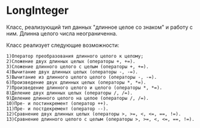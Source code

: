 # LongInteger

Класс, реализующий тип данных "длинное целое со знаком" и работу с ним. Длинна целого числа неограниченна.

Класс реализует следующие возможности:

	1)Оператор преобразования длинного целого к целому;
	2)Сложение двух длинных целых (операторы +, +=).
	3)Сложение длинного целого с целым (операторы +, +=).
	4)Вычитание двух длинных целых (операторы -, -=).
	5)Вычитание из длинного целого целого (операторы -, -=).
	6)Произведение двух длинных целых (операторы *, *=).
	7)Произведение длинного целого и целого (операторы *, *=).
	8)Деление двух длинных целых (операторы /, /=).
	9)Деление длинного целого на целое (операторы /, /=).
	10)Пре- и постинкремент (оператор ++).
	11)Пре- и постдекремент (оператор --).
	12)Сравнение двух длинных целых (операторы >, >=, <, <=, ==, !=).
	13)Сравнение длинного целого с целым (операторы >, >=, <, <=, ==, !=).
